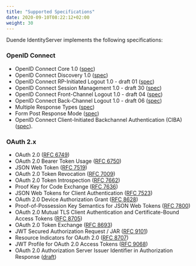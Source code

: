 ```yaml
---
title: "Supported Specifications"
date: 2020-09-10T08:22:12+02:00
weight: 30
---
```


Duende IdentityServer implements the following specifications:

### OpenID Connect

* OpenID Connect Core 1.0 ([spec](http://openid.net/specs/openid-connect-core-1_0.html))
* OpenID Connect Discovery 1.0 ([spec](http://openid.net/specs/openid-connect-discovery-1_0.html))
* OpenID Connect RP-Initiated Logout 1.0 - draft 01 ([spec](https://openid.net/specs/openid-connect-rpinitiated-1_0.html))
* OpenID Connect Session Management 1.0 - draft 30 ([spec](http://openid.net/specs/openid-connect-session-1_0.html))
* OpenID Connect Front-Channel Logout 1.0 - draft 04 ([spec](https://openid.net/specs/openid-connect-frontchannel-1_0.html))
* OpenID Connect Back-Channel Logout 1.0 - draft 06 ([spec](https://openid.net/specs/openid-connect-backchannel-1_0.html>))
* Multiple Response Types ([spec](http://openid.net/specs/oauth-v2-multiple-response-types-1_0.html))
* Form Post Response Mode ([spec](http://openid.net/specs/oauth-v2-form-post-response-mode-1_0.html>))
* OpenID Connect Client-Initiated Backchannel Authentication (CIBA) ([spec](https://openid.net/specs/openid-client-initiated-backchannel-authentication-core-1_0.html)).

### OAuth 2.x

* OAuth 2.0 ([RFC 6749](http://tools.ietf.org/html/rfc6749))
* OAuth 2.0 Bearer Token Usage ([RFC 6750](http://tools.ietf.org/html/rfc6750))
* JSON Web Token ([RFC 7519](http://tools.ietf.org/html/rfc7519))
* OAuth 2.0 Token Revocation ([RFC 7009](https://tools.ietf.org/html/rfc7009))
* OAuth 2.0 Token Introspection ([RFC 7662](https://tools.ietf.org/html/rfc7662))
* Proof Key for Code Exchange ([RFC 7636](https://tools.ietf.org/html/rfc7636))
* JSON Web Tokens for Client Authentication ([RFC 7523](https://tools.ietf.org/html/rfc7523))
* OAuth 2.0 Device Authorization Grant ([RFC 8628](https://tools.ietf.org/html/rfc8628))
* Proof-of-Possession Key Semantics for JSON Web Tokens ([RFC 7800](https://tools.ietf.org/html/rfc7800))
* OAuth 2.0 Mutual TLS Client Authentication and Certificate-Bound Access Tokens ([RFC 8705](https://tools.ietf.org/html/rfc8705))
* OAuth 2.0 Token Exchange ([RFC 8693](https://tools.ietf.org/html/rfc8693))
* JWT Secured Authorization Request / JAR ([RFC 9101](https://datatracker.ietf.org/doc/html/rfc9101))
* Resource Indicators for OAuth 2.0 ([RFC 8707](https://tools.ietf.org/html/rfc8707))
* JWT Profile for OAuth 2.0 Access Tokens ([RFC 9068](https://datatracker.ietf.org/doc/html/rfc9068))
* OAuth 2.0 Authorization Server Issuer Identifier in Authorization Response ([draft](https://tools.ietf.org/wg/oauth/draft-ietf-oauth-iss-auth-resp/))
